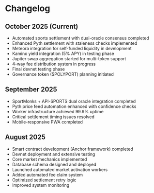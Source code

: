 # Changelog

## October 2025 (Current)
- Automated sports settlement with dual-oracle consensus completed
- Enhanced Pyth settlement with staleness checks implemented
- Meteora integration for self-funded liquidity in development
- Kamino yield integration (5% APY) in testing phase
- Jupiter swap aggregation started for multi-token support
- 4-way fee distribution system in progress
- Final devnet testing phase
- Governance token ($POLYPORT) planning initiated

## September 2025
- SportMonks + API-SPORTS dual oracle integration completed
- Pyth price feed automation enhanced with confidence checks
- Worker infrastructure achieved 99.9% uptime
- Critical settlement timing issues resolved
- Mobile-responsive PWA completed

## August 2025
- Smart contract development (Anchor framework) completed
- Devnet deployment and extensive testing
- Core market mechanics implemented
- Database schema designed and deployed
- Launched automated market activation workers
- Added automated fee claim system
- Optimized settlement retry logic
- Improved system monitoring


